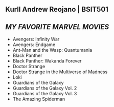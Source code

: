 ## Kurll Andrew Reojano | BSIT501
## ***MY FAVORITE MARVEL MOVIES***
- Avengers: Infinity War 
- Avengers: Endgame
- Ant-Man and the Wasp: Quantumania
- Black Panther 
- Black Panther: Wakanda Forever 
- Doctor Strange
- Doctor Strange in the Multiverse of Madness
- Loki
- Guardians of the Galaxy
- Guardians of the Galaxy Vol. 2 
- Guardians of the Galaxy Vol. 3 
- The Amazing Spiderman

